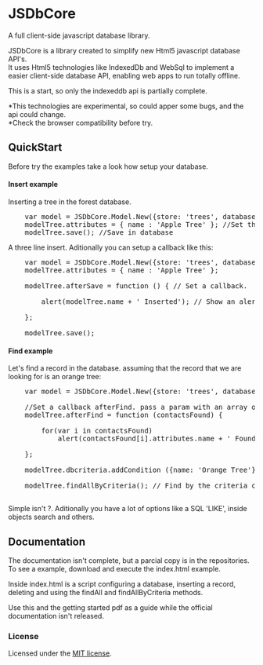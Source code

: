 # JSDbCore

A full client-side javascript database library.

JSDbCore is a library created to simplify new Html5 javascript database API's.<br>
It uses Html5 technologies like IndexedDb and WebSql to implement a easier client-side database API, 
enabling web apps to run totally offline.

This is a start, so only the indexeddb api is partially complete.

*This technologies are experimental, so could apper some bugs, and the api could change.<br>
*Check the browser compatibility before try.

## QuickStart

Before try the examples take a look how setup your database.

#### Insert example

Inserting a tree in the forest database.

<pre>
	var model = JSDbCore.Model.New({store: 'trees', database: 'forest'}); //Create a new model
	modelTree.attributes = { name : 'Apple Tree' }; //Set the attributes
	modelTree.save(); //Save in database
</pre>

A three line insert. Aditionally you can setup a callback like this:

<pre>
	var model = JSDbCore.Model.New({store: 'trees', database: 'forest'});
	modelTree.attributes = { name : 'Apple Tree' };
	
	modelTree.afterSave = function () { // Set a callback.
		
		alert(modelTree.name + ' Inserted'); // Show an alert for each inserted model
	
	};
	
	modelTree.save();
</pre>

#### Find example

Let's find a record in the database. assuming that the record that we are looking for is an orange tree:
<pre>
	var model = JSDbCore.Model.New({store: 'trees', database: 'forest'}); //Create a new model
	
	//Set a callback afterFind. pass a param with an array of models found.
	modelTree.afterFind = function (contactsFound) {

		for(var i in contactsFound) 
			alert(contactsFound[i].attributes.name + ' Found'); //Show an alert for each model found
	
	};

	modelTree.dbcriteria.addCondition ({name: 'Orange Tree'}); // Add a condition.

	modelTree.findAllByCriteria(); // Find by the criteria conditions.			

</pre>

Simple isn't ?. Aditionally you have a lot of options like a SQL 'LIKE', inside objects search and others.

## Documentation 

The documentation isn't complete, but a parcial copy is in the repositories.
To see a example, download and execute the index.html example. 

Inside index.html is a script configuring a database, inserting a record, deleting and using the findAll
and findAllByCriteria methods.

Use this and the getting started pdf as a guide while the official documentation isn't released.

### License
Licensed under the [MIT license](http://en.wikipedia.org/wiki/MIT_License).